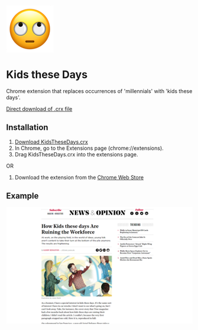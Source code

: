 ![](Source/icon128.png)

Kids these Days
=============

Chrome extension that replaces occurrences of 'millennials' with 'kids these days'.

[Direct download of .crx file](https://github.com/ashtonbaker/kids-these-days/blob/master/KidsTheseDays.crx?raw=true)

Installation
------------
1. [Download KidsTheseDays.crx](https://github.com/ashtonbaker/kids-these-days/blob/master/KidsTheseDays.crx?raw=true)
2. In Chrome, go to the Extensions page (chrome://extensions).
3. Drag KidsTheseDays.crx into the extensions page.

OR

1. Download the extension from the [Chrome Web Store](https://chrome.google.com/webstore/detail/kids-these-days/efghahofmkhhoakkaiennfjolkgkdgfk)


Example
------------
![](Source/screenshot.png)
